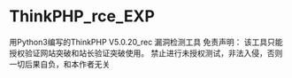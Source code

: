 # ThinkPHP_rce_EXP
用Python3编写的ThinkPHP V5.0.20_rec 漏洞检测工具
免责声明：
该工具只能授权验证网站突破和站长验证突破使用。
禁止进行未授权测试，非法入侵，否则一切后果自负，和本作者无关
